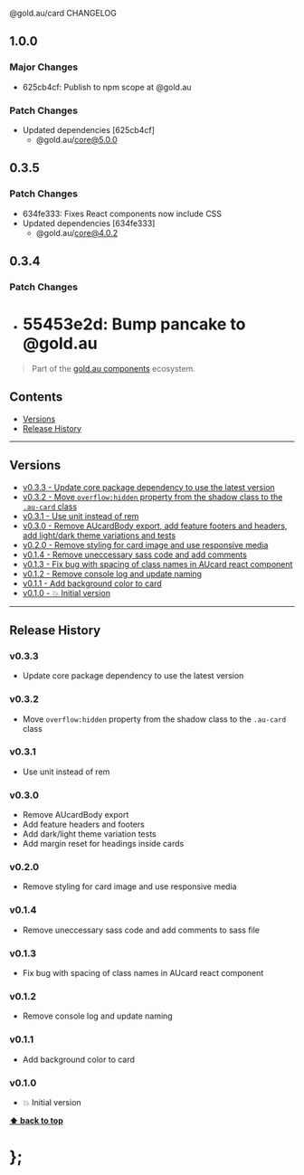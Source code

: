 @gold.au/card CHANGELOG

## 1.0.0

### Major Changes

- 625cb4cf: Publish to npm scope at @gold.au

### Patch Changes

- Updated dependencies [625cb4cf]
  - @gold.au/core@5.0.0

## 0.3.5

### Patch Changes

- 634fe333: Fixes React components now include CSS
- Updated dependencies [634fe333]
  - @gold.au/core@4.0.2

## 0.3.4

### Patch Changes

- # 55453e2d: Bump pancake to @gold.au

> Part of the [gold.au components](https://github.com/designsystemau/gold-design-system/) ecosystem.

## Contents

- [Versions](#install)
- [Release History](#release-history)

---

## Versions

- [v0.3.3 - Update core package dependency to use the latest version](#v033)
- [v0.3.2 - Move `overflow:hidden` property from the shadow class to the `.au-card` class](#v032)
- [v0.3.1 - Use unit instead of rem](#v031)
- [v0.3.0 - Remove AUcardBody export, add feature footers and headers, add light/dark theme variations and tests](#v030)
- [v0.2.0 - Remove styling for card image and use responsive media](#v020)
- [v0.1.4 - Remove uneccessary sass code and add comments](#v014)
- [v0.1.3 - Fix bug with spacing of class names in AUcard react component](#v013)
- [v0.1.2 - Remove console log and update naming](#v012)
- [v0.1.1 - Add background color to card](#v011)
- [v0.1.0 - 💥 Initial version](#v010)

---

## Release History

### v0.3.3

- Update core package dependency to use the latest version

### v0.3.2

- Move `overflow:hidden` property from the shadow class to the `.au-card` class

### v0.3.1

- Use unit instead of rem

### v0.3.0

- Remove AUcardBody export
- Add feature headers and footers
- Add dark/light theme variation tests
- Add margin reset for headings inside cards

### v0.2.0

- Remove styling for card image and use responsive media

### v0.1.4

- Remove uneccessary sass code and add comments to sass file

### v0.1.3

- Fix bug with spacing of class names in AUcard react component

### v0.1.2

- Remove console log and update naming

### v0.1.1

- Add background color to card

### v0.1.0

- 💥 Initial version

**[⬆ back to top](#contents)**

# };
